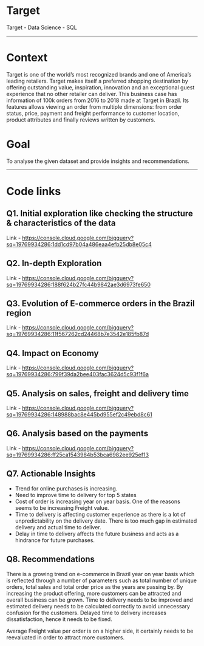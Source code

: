 # Target
Target - Data Science - SQL

---------------------------------------------------------------------------------------------------------------------------------------

# Context

Target is one of the world’s most recognized brands and one of America’s leading retailers. Target makes itself a preferred shopping destination by offering outstanding value, inspiration, innovation and an exceptional guest experience that no other retailer can deliver.
This business case has information of 100k orders from 2016 to 2018 made at Target in Brazil. Its features allows viewing an order from multiple dimensions: from order status, price, payment and freight performance to customer location, product attributes and finally reviews written by customers.

# Goal
To analyse the given dataset and provide insights and recommendations.

------------------------------------------------------------------------------------------------------------------------------------------

# Code links

## Q1. Initial exploration like checking the structure & characteristics of the data
Link - https://console.cloud.google.com/bigquery?sq=19769934286:1dd1cd97b04a486eaa4efb25db8e05c4

## Q2. In-depth Exploration
Link - https://console.cloud.google.com/bigquery?sq=19769934286:188f624b27fc44b9842ae3d6973fe650

## Q3. Evolution of E-commerce orders in the Brazil region
Link - https://console.cloud.google.com/bigquery?sq=19769934286:11f567262cd24468b7e3542e185fb87d

## Q4. Impact on Economy
Link - https://console.cloud.google.com/bigquery?sq=19769934286:799f39da2bee403fac3624d5c93f1f6a

## Q5. Analysis on sales, freight and delivery time
Link - https://console.cloud.google.com/bigquery?sq=19769934286:148988bac8e445bd955ef2c49ebd8c61

## Q6. Analysis based on the payments
Link - https://console.cloud.google.com/bigquery?sq=19769934286:ff25ca1543984b53bca6982ee925ef13

## Q7. Actionable Insights
- Trend for online purchases is increasing.
- Need to improve time to delivery for top 5 states 
- Cost of order is increasing year on year basis. One of the reasons seems to be increasing Freight value.
- Time to delivery is affecting customer experience as there is a lot of unpredictability on the delivery date. There is too much gap in estimated delivery and actual time to deliver.
- Delay in time to delivery affects the future business and acts as a hindrance for future purchases.

## Q8. Recommendations
There is a growing trend on e-commerce in Brazil year on year basis which is reflected through a number of parameters such as total number of unique orders, total sales and total order price as the years are passing by. By increasing the product offering, more customers can be attracted and overall business can be grown.
Time to delivery needs to be improved and estimated delivery needs to be calculated correctly to avoid unnecessary confusion for the customers. Delayed time to delivery increases dissatisfaction, hence it needs to be fixed. 

Average Freight value per order is on a higher side, it certainly needs to be reevaluated in order to attract more customers.
